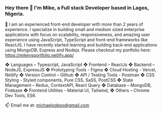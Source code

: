 ### Hey there 👋 I'm Mike, a Full stack Developer based in Lagos, Nigeria.

🤠 I am an experienced front-end developer with more than 2 years of experience. I specialize in building small and medium sized enterprise applications with focus on scalability, responsiveness, and amazing user experience using JavaScript, TypeScript and front-end frameworks like ReactJS. I have recently started learning and building back-end applications using MongoDB, Express and Nodejs. Please checkout my portfolio here: https://mikeysportfolio.netlify.app/

❖ Languages – Typescript, JavaScript
❖ Frontend – ReactJs 
❖ Backend – NodeJS, ExpressJS 
❖ Prototyping Tools - Figma
❖ Cloud Hosting - Vercel, Netlify
❖ Version Control – Github
❖ API / Testing Tools - Postman
❖ CSS Styling - Styled components, Pure CSS, SaSS, PostCSS 
❖ State Management – Redux, ContextAPI, React Query
❖ Database – MongoDB, Firebase 
❖ Frontend Utilities - Material UI, Tailwind, 
❖ Others – Chrome Dev Tools, ES6.

📫 Email me at: michaelogboo@gmail.com

<!--
**mikeyxx/mikeyxx** is a ✨ _special_ ✨ repository because its `README.md` (this file) appears on your GitHub profile.

Here are some ideas to get you started:

- 🔭 I’m currently working on ...
- 🌱 I’m currently learning ...
- 👯 I’m looking to collaborate on ...
- 🤔 I’m looking for help with ...
- 💬 Ask me about ...
- 📫 How to reach me: ...
- 😄 Pronouns: ...
- ⚡ Fun fact: ...
-->

